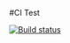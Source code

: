 #CI Test

[![Build status](https://ci.appveyor.com/api/projects/status/a7ocg9c557w0h9bw?svg=true)](https://ci.appveyor.com/project/Stimul88/regex)